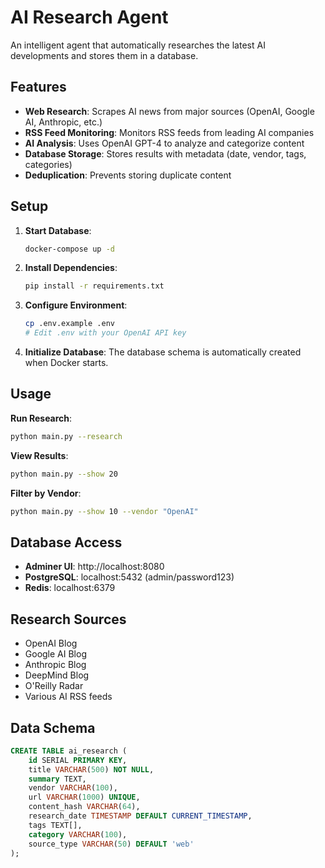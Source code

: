 # AI Research Agent

An intelligent agent that automatically researches the latest AI developments and stores them in a database.

## Features

- **Web Research**: Scrapes AI news from major sources (OpenAI, Google AI, Anthropic, etc.)
- **RSS Feed Monitoring**: Monitors RSS feeds from leading AI companies
- **AI Analysis**: Uses OpenAI GPT-4 to analyze and categorize content
- **Database Storage**: Stores results with metadata (date, vendor, tags, categories)
- **Deduplication**: Prevents storing duplicate content

## Setup

1. **Start Database**:
   ```bash
   docker-compose up -d
   ```

2. **Install Dependencies**:
   ```bash
   pip install -r requirements.txt
   ```

3. **Configure Environment**:
   ```bash
   cp .env.example .env
   # Edit .env with your OpenAI API key
   ```

4. **Initialize Database**:
   The database schema is automatically created when Docker starts.

## Usage

**Run Research**:
```bash
python main.py --research
```

**View Results**:
```bash
python main.py --show 20
```

**Filter by Vendor**:
```bash
python main.py --show 10 --vendor "OpenAI"
```

## Database Access

- **Adminer UI**: http://localhost:8080
- **PostgreSQL**: localhost:5432 (admin/password123)
- **Redis**: localhost:6379

## Research Sources

- OpenAI Blog
- Google AI Blog  
- Anthropic Blog
- DeepMind Blog
- O'Reilly Radar
- Various AI RSS feeds

## Data Schema

```sql
CREATE TABLE ai_research (
    id SERIAL PRIMARY KEY,
    title VARCHAR(500) NOT NULL,
    summary TEXT,
    vendor VARCHAR(100),
    url VARCHAR(1000) UNIQUE,
    content_hash VARCHAR(64),
    research_date TIMESTAMP DEFAULT CURRENT_TIMESTAMP,
    tags TEXT[],
    category VARCHAR(100),
    source_type VARCHAR(50) DEFAULT 'web'
);
```